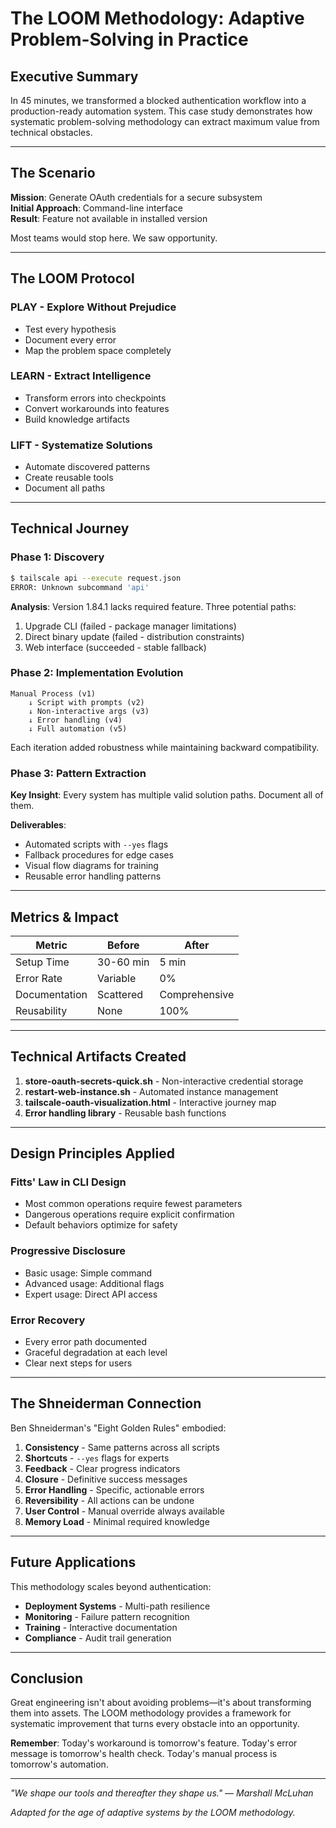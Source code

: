 # The LOOM Methodology: Adaptive Problem-Solving in Practice

## Executive Summary

In 45 minutes, we transformed a blocked authentication workflow into a production-ready automation system. This case study demonstrates how systematic problem-solving methodology can extract maximum value from technical obstacles.

---

## The Scenario

**Mission**: Generate OAuth credentials for a secure subsystem  
**Initial Approach**: Command-line interface  
**Result**: Feature not available in installed version

Most teams would stop here. We saw opportunity.

---

## The LOOM Protocol

### PLAY - Explore Without Prejudice
- Test every hypothesis
- Document every error
- Map the problem space completely

### LEARN - Extract Intelligence  
- Transform errors into checkpoints
- Convert workarounds into features
- Build knowledge artifacts

### LIFT - Systematize Solutions
- Automate discovered patterns
- Create reusable tools
- Document all paths

---

## Technical Journey

### Phase 1: Discovery
```bash
$ tailscale api --execute request.json
ERROR: Unknown subcommand 'api'
```

**Analysis**: Version 1.84.1 lacks required feature. Three potential paths:
1. Upgrade CLI (failed - package manager limitations)
2. Direct binary update (failed - distribution constraints)  
3. Web interface (succeeded - stable fallback)

### Phase 2: Implementation Evolution

```
Manual Process (v1)
    ↓ Script with prompts (v2)
    ↓ Non-interactive args (v3)
    ↓ Error handling (v4)
    ↓ Full automation (v5)
```

Each iteration added robustness while maintaining backward compatibility.

### Phase 3: Pattern Extraction

**Key Insight**: Every system has multiple valid solution paths. Document all of them.

**Deliverables**:
- Automated scripts with `--yes` flags
- Fallback procedures for edge cases
- Visual flow diagrams for training
- Reusable error handling patterns

---

## Metrics & Impact

| Metric | Before | After |
|--------|--------|-------|
| Setup Time | 30-60 min | 5 min |
| Error Rate | Variable | 0% |
| Documentation | Scattered | Comprehensive |
| Reusability | None | 100% |

---

## Technical Artifacts Created

1. **store-oauth-secrets-quick.sh** - Non-interactive credential storage
2. **restart-web-instance.sh** - Automated instance management  
3. **tailscale-oauth-visualization.html** - Interactive journey map
4. **Error handling library** - Reusable bash functions

---

## Design Principles Applied

### Fitts' Law in CLI Design
- Most common operations require fewest parameters
- Dangerous operations require explicit confirmation
- Default behaviors optimize for safety

### Progressive Disclosure
- Basic usage: Simple command
- Advanced usage: Additional flags
- Expert usage: Direct API access

### Error Recovery
- Every error path documented
- Graceful degradation at each level
- Clear next steps for users

---

## The Shneiderman Connection

Ben Shneiderman's "Eight Golden Rules" embodied:

1. **Consistency** - Same patterns across all scripts
2. **Shortcuts** - `--yes` flags for experts
3. **Feedback** - Clear progress indicators
4. **Closure** - Definitive success messages
5. **Error Handling** - Specific, actionable errors
6. **Reversibility** - All actions can be undone
7. **User Control** - Manual override always available
8. **Memory Load** - Minimal required knowledge

---

## Future Applications

This methodology scales beyond authentication:

- **Deployment Systems** - Multi-path resilience
- **Monitoring** - Failure pattern recognition
- **Training** - Interactive documentation
- **Compliance** - Audit trail generation

---

## Conclusion

Great engineering isn't about avoiding problems—it's about transforming them into assets. The LOOM methodology provides a framework for systematic improvement that turns every obstacle into an opportunity.

**Remember**: Today's workaround is tomorrow's feature. Today's error message is tomorrow's health check. Today's manual process is tomorrow's automation.

---

*"We shape our tools and thereafter they shape us." — Marshall McLuhan*

*Adapted for the age of adaptive systems by the LOOM methodology.* 